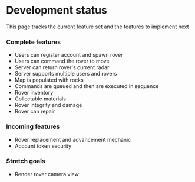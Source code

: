 Development status
================

This page tracks the current feature set and the features to implement next

### Complete features

* Users can register account and spawn rover
* Users can command the rover to move
* Server can return rover's current radar
* Server supports multiple users and rovers
* Map is populated with rocks
* Commands are queued and then are executed in sequence
* Rover inventory
* Collectable materials
* Rover integrity and damage
* Rover can repair

### Incoming features

* Rover replacement and advancement mechanic
* Account token security

### Stretch goals

* Render rover camera view

